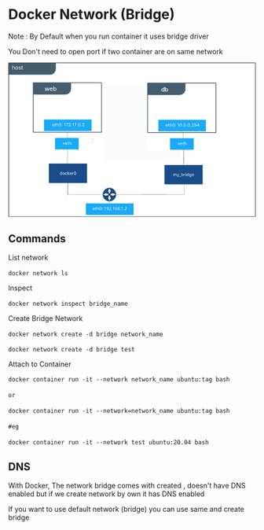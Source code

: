 # Docker Network (Bridge)

Note : By Default when you run container it uses bridge driver

You Don't need to open port if two container are on same network

![Alt text](images/bridgeNetwork.png)

## Commands

List network

`docker network ls`

Inspect

`docker network inspect bridge_name`

Create Bridge Network

`docker network create -d bridge network_name`

`docker network create -d bridge test`

Attach to Container

```
docker container run -it --network network_name ubuntu:tag bash

or

docker container run -it --network=network_name ubuntu:tag bash

#eg

docker container run -it --network test ubuntu:20.04 bash
```

## DNS

With Docker, The network bridge comes with created , doesn't have DNS enabled but if we create network by own it has DNS enabled

If you want to use default network (bridge) you can use same and create bridge
